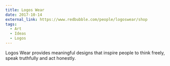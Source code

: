 ```yaml
---
title: Logos Wear
date: 2017-10-14
external_link: https://www.redbubble.com/people/logoswear/shop
tags:
  - Art
  - Ideas
  - Logos
---
```


Logos Wear provides meaningful designs that inspire people to think freely, speak truthfully and act honestly.

<!--more-->
